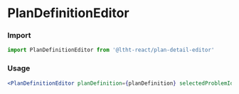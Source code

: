 # PlanDefinitionEditor

<!-- STORY -->

### Import

```js
import PlanDefinitionEditor from '@ltht-react/plan-detail-editor'
```

### Usage

```jsx
<PlanDefinitionEditor planDefinition={planDefinition} selectedProblemIds={[]} onChange={(newProblemIds) => {}} />
```
